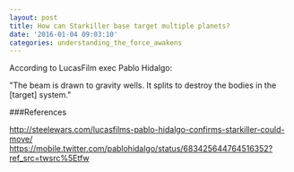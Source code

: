 ```yaml
---
layout: post
title: How can Starkiller base target multiple planets?
date: '2016-01-04 09:03:10'
categories: understanding_the_force_awakens
---
```


According to LucasFilm exec Pablo Hidalgo:

"The beam is drawn to gravity wells. It splits to destroy the bodies in the [target] system."

###References

http://steelewars.com/lucasfilms-pablo-hidalgo-confirms-starkiller-could-move/
https://mobile.twitter.com/pablohidalgo/status/683425644764516352?ref_src=twsrc%5Etfw